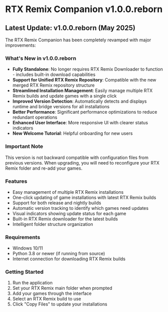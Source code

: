 # RTX Remix Companion v1.0.0.reborn

## Latest Update: v1.0.0.reborn (May 2025)

The RTX Remix Companion has been completely revamped with major improvements:

### What's New in v1.0.0.reborn
- **Fully Standalone**: No longer requires RTX Remix Downloader to function - includes built-in download capabilities
- **Support for Unified RTX Remix Repository**: Compatible with the new merged RTX Remix repository structure
- **Streamlined Installation Management**: Easily manage multiple RTX Remix builds and update games with a single click
- **Improved Version Detection**: Automatically detects and displays runtime and bridge versions for all installations
- **Better Performance**: Significant performance optimizations to reduce redundant operations
- **Enhanced User Interface**: More responsive UI with clearer status indicators
- **New Welcome Tutorial**: Helpful onboarding for new users

### Important Note
This version is not backward compatible with configuration files from previous versions. When upgrading, you will need to reconfigure your RTX Remix folder and re-add your games.

### Features
- Easy management of multiple RTX Remix installations
- One-click updating of game installations with latest RTX Remix builds
- Support for both release and nightly builds
- Automatic version tracking to identify which games need updates
- Visual indicators showing update status for each game
- Built-in RTX Remix downloader for the latest builds
- Intelligent folder structure organization

### Requirements
- Windows 10/11
- Python 3.8 or newer (if running from source)
- Internet connection for downloading RTX Remix builds

### Getting Started
1. Run the application
2. Set your RTX Remix main folder when prompted
3. Add your games through the interface
4. Select an RTX Remix build to use
5. Click "Copy Files" to update your installations
